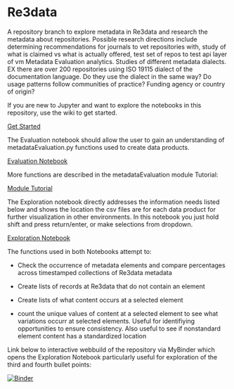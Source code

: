 # Re3data
A repository branch to explore metadata in Re3data and research the metadata about repositories. Possible research directions include determining recommendations for journals to vet repositories with, study of what is claimed vs what is actually offered, test set of repos to test api layer of vm Metadata Evaluation analytics. Studies of different metadata dialects. EX there are over 200 repositories using ISO 19115 dialect of the documentation language. Do they use the dialect in the same way? Do usage patterns follow communities of practice? Funding agency or country of origin?

If you are new to Jupyter and want to explore the notebooks in this repository, use the wiki to get started.

[Get Started](https://github.com/scgordon/MetadataEvaluation/wiki/Getting-Started)

The Evaluation notebook should allow the user to gain an understanding of metadataEvaluation.py functions used to create data products.

[Evaluation Notebook](https://github.com/scgordon/MetadataEvaluation/blob/re3data/notebook/Re3data_Evaluation.ipynb)

More functions are described in the metadataEvaluation module Tutorial:

[Module Tutorial](https://github.com/scgordon/MetadataEvaluation/blob/master/notebook/metadataEvaluation_ModuleTutorial.ipynb)

The Exploration notebook directly addresses the information needs listed below and shows the location the csv files are for each data product for further visualization in other environments. In this notebook you just hold shift and press return/enter, or make selections from dropdown.

[Exploration Notebook](https://github.com/scgordon/MetadataEvaluation/blob/re3data/notebook/Exploration.ipynb)

The functions used in both Notebooks attempt to:

* Check the occurrence of metadata elements and compare percentages across timestamped collections of Re3data metadata

* Create lists of records at Re3data that do not contain an element

* Create lists of what content occurs at a selected element 

* count the unique values of content at a selected element to see what variations occurr at selected elements. Useful for identifiying opportunities to ensure consistency. Also useful to see if nonstandard element content has a standardized location

Link below to interactive webbuild of the repository via MyBinder which opens the Exploration Notebook particularly useful for exploration of the third and fourth bullet points:

[![Binder](https://mybinder.org/badge.svg)](https://mybinder.org/v2/gh/scgordon/MetadataEvaluation/re3data?filepath=%2Fnotebook%2FRe3data_Exploration.ipynb)

